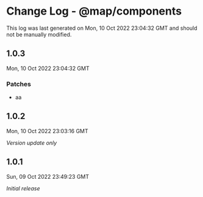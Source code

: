 # Change Log - @map/components

This log was last generated on Mon, 10 Oct 2022 23:04:32 GMT and should not be manually modified.

## 1.0.3
Mon, 10 Oct 2022 23:04:32 GMT

### Patches

- aa

## 1.0.2
Mon, 10 Oct 2022 23:03:16 GMT

_Version update only_

## 1.0.1
Sun, 09 Oct 2022 23:49:23 GMT

_Initial release_

